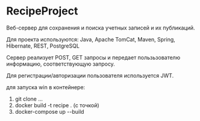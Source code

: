 # RecipeProject
Веб-сервер для сохранения и поиска учетных записей и их публикаций.

Для проекта используются: Java, Apache TomCat, Maven, Spring, Hibernate, REST, PostgreSQL

Сервер реализует POST, GET запросы и передает пользьзователю информацию, соответствующую запросу.

Для регистрации/авторизации пользователя используется JWT.

для запуска win в контейнере:
1. git clone ...
2. docker build -t recipe . (с точкой)
3. docker-compose up --build
